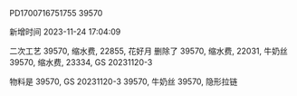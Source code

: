 PD1700716751755 39570

新增时间
2023-11-24 17:04:09

二次工艺
39570, 缩水费, 22855, 花好月  删除了
39570, 缩水费, 22031, 牛奶丝
39570, 缩水费, 23334, GS 20231120-3


物料是
39570, GS 20231120-3
39570, 牛奶丝
39570, 隐形拉链

